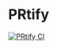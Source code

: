 # PRtify

[![PRtify CI](https://github.com/chorim/PRtify/actions/workflows/CI.yml/badge.svg?branch=main)](https://github.com/chorim/PRtify/actions/workflows/CI.yml)

